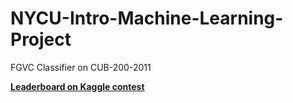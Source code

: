 # NYCU-Intro-Machine-Learning-Project
 FGVC Classifier on CUB-200-2011

[**Leaderboard on Kaggle contest**](https://www.kaggle.com/competitions/nycu2023mlfinalproject/leaderboard)